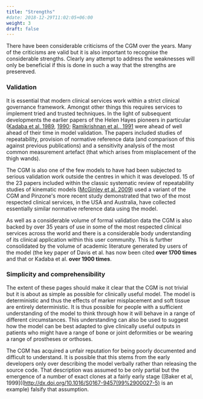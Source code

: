 ```yaml
---
title: "Strengths"
#date: 2018-12-29T11:02:05+06:00
weight: 3
draft: false
---
```


There have been considerable criticisms of the CGM over the years. Many of the criticisms are valid but it is also important to recognise the considerable strengths. Clearly any attempt to address the weaknesses will only be beneficial if this is done in such a way that the strengths are presereved.

### Validation

It is essential that modern clinical services work within a strict clinical governance framework. Amongst other things this requires services to implement tried and trusted techniques. In the light of subsequent developments the earlier papers of the Helen Hayes pioneers in particular ([Kadaba et al. 1989](http://dx.doi.org/10.1002/jor.1100070611), [1990](http://dx.doi.org/10.1002/jor.1100080310); [Ramikrishnan et al., 1991](http://dx.doi.org/10.1016/0021-9290(91%2990175-M)) were ahead of well ahead of their time in model validation. The papers included studies of repeatability, provision of normative reference data (and comparison of this against previous publications) and a sensitivity analysis of the most common measurement artefact (that which arises from misplacement of the thigh wands).

The CGM is also one of the few models to have had been subjected to serious validation work outside the centres in which it was developed. 15 of the 23 papers included within the classic systematic review of repeatability studies of kinematic models ([McGinley et al. 2009](http://dx.doi.org/10.1016/j.gaitpost.2008.09.003)) used a variant of the CGM and Pinzone's more recent study demonstrated that two of the most respected clinical services, in the USA and Australia, have collected essentially similar normative reference data using the model.

As well as a considerable volume of formal validation data the CGM is also backed by over 35 years of use in some of the most respected clinical services across the world and there is a considerable body understanding of its clinical application within this user community. This is further consolidated by the volume of academic literature generated by users of the model (the key paper of Davis et al. has now been cited **over 1700 times** and that or Kadaba et al. **over 1900 times**.

### Simplicity and comprehensibility

The extent of these pages should make it clear that the CGM is not trivial but it is about as simple as possible for clinically useful model. The model is deterministic and thus the effects of marker misplacement and soft tissue are entirely deterministic. It is thus possible for people with a sufficient understanding of the model to think through how it will behave in a range of different circumstances. This understanding can also be used to suggest how the model can be best adapted to give clinically useful outputs in patients who might have a range of bone or joint deformities or be wearing a range of prostheses or orthoses.

The CGM has acquired a unfair reputation for being poorly documented and difficult to understand. It is possible that this stems from the early developers only over describing the model verbally rather than releasing the source code. That description was assumed to be only partial but the emergence of a number of exact clones at a fairly early stage ([Baker et al, 1999]((http://dx.doi.org/10.1016/S0167-9457(99%2900027-5) is an example) falsify that assumption.
